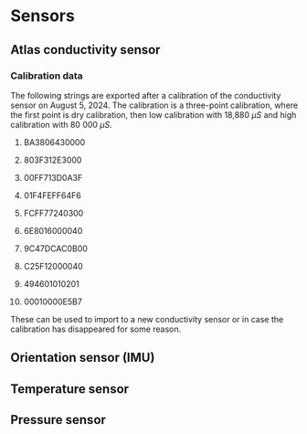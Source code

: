 # Sensors

## Atlas conductivity sensor

### Calibration data

The following strings are exported after a calibration of the conductivity sensor on August 5, 2024. The calibration is a three-point calibration, where the first point is dry calibration, then low calibration with 18,880 $\mu S$ and high calibration with 80 000 $\mu S$.

1. BA3806430000

2. 803F312E3000

3. 00FF713D0A3F

4. 01F4FEFF64F6

5. FCFF77240300

6. 6E8016000040

7. 9C47DCAC0B00

8. C25F12000040

9. 494601010201

10. 00010000E5B7

These can be used to import to a new conductivity sensor or in case the calibration has disappeared for some reason.

## Orientation sensor (IMU)

## Temperature sensor

## Pressure sensor

